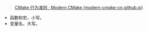 > [CMake 行为准则 · Modern CMake (modern-cmake-cn.github.io)](https://modern-cmake-cn.github.io/Modern-CMake-zh_CN/chapters/intro/dodonot.html)



- 函数和宏，小写。
- 变量名，大写。
